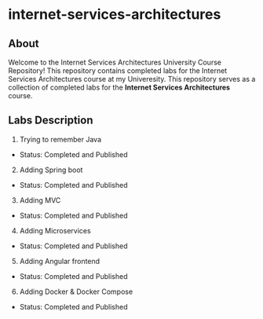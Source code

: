 # internet-services-architectures

## About

Welcome to the Internet Services Architectures University Course Repository!
This repository contains completed labs for the Internet Services Architectures course at my Univeresity. This repository serves as a collection of completed labs for the **Internet Services Architectures** course. 
## Labs Description
1. Trying to remember Java
  - Status: Completed and Published
2. Adding Spring boot
  - Status: Completed and Published
3. Adding MVC
  - Status: Completed and Published
4. Adding Microservices
  - Status: Completed and Published
5. Adding Angular frontend
  - Status: Completed and Published
6. Adding Docker & Docker Compose
  - Status: Completed and Published

